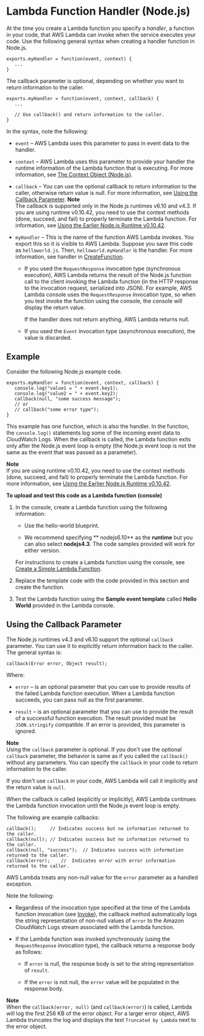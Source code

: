 # Lambda Function Handler \(Node\.js\)<a name="nodejs-prog-model-handler"></a>

 At the time you create a Lambda function you specify a *handler*, a function in your code, that AWS Lambda can invoke when the service executes your code\. Use the following general syntax when creating a handler function in Node\.js\. 

```
exports.myHandler = function(event, context) {
   ...
}
```

The callback parameter is optional, depending on whether you want to return information to the caller\.

```
exports.myHandler = function(event, context, callback) {
   ...
   
   // Use callback() and return information to the caller.  
}
```

In the syntax, note the following:

+ `event` – AWS Lambda uses this parameter to pass in event data to the handler\.

+ `context` – AWS Lambda uses this parameter to provide your handler the runtime information of the Lambda function that is executing\. For more information, see [The Context Object \(Node\.js\)](nodejs-prog-model-context.md)\.

+ `callback` – You can use the optional callback to return information to the caller, otherwise return value is null\. For more information, see [Using the Callback Parameter](#nodejs-prog-model-handler-callback)\.
**Note**  
The callback is supported only in the Node\.js runtimes v6\.10 and v4\.3\. If you are using runtime v0\.10\.42, you need to use the context methods \(done, succeed, and fail\) to properly terminate the Lambda function\. For information, see [Using the Earlier Node\.js Runtime v0\.10\.42](nodejs-prog-model-using-old-runtime.md)\.

+ `myHandler` – This is the name of the function AWS Lambda invokes\. You export this so it is visible to AWS Lambda\.  Suppose you save this code as `helloworld.js`\. Then, `helloworld.myHandler` is the handler\. For more information, see handler in [CreateFunction](API_CreateFunction.md)\.

  + If you used the `RequestResponse` invocation type \(synchronous execution\), AWS Lambda returns the result of the Node\.js function call to the client invoking the Lambda function \(in the HTTP response to the invocation request, serialized into JSON\)\. For example, AWS Lambda console uses the `RequestResponse` invocation type, so when you test invoke the function using the console, the console will display the return value\.

    If the handler does not return anything, AWS Lambda returns null\.

  + If you used the `Event` invocation type \(asynchronous execution\), the value is discarded\.

## Example<a name="nodejs-prog-model-handler-example"></a>

Consider the following Node\.js example code\. 

```
exports.myHandler = function(event, context, callback) {
   console.log("value1 = " + event.key1);
   console.log("value2 = " + event.key2);  
   callback(null, "some success message");
   // or 
   // callback("some error type"); 
}
```

This example has one function, which is also the handler\. In the function, the `console.log()` statements log some of the incoming event data to CloudWatch Logs\. When the callback is called, the Lambda function exits only after the Node\.js event loop is empty \(the Node\.js event loop is not the same as the event that was passed as a parameter\)\. 

**Note**  
If you are using runtime v0\.10\.42, you need to use the context methods \(done, succeed, and fail\) to properly terminate the Lambda function\. For more information, see [Using the Earlier Node\.js Runtime v0\.10\.42](nodejs-prog-model-using-old-runtime.md)\.

**To upload and test this code as a Lambda function \(console\)**

1. In the console, create a Lambda function using the following information:

   + Use the hello\-world blueprint\. 

   + We recommend specifying ** nodejs6\.10** as the **runtime** but you can also select **nodejs4\.3**\. The code samples provided will work for either version\.

   For instructions to create a Lambda function using the console, see [Create a Simple Lambda Function](get-started-create-function.md)\.

1. Replace the template code with the code provided in this section and create the function\.

1. Test the Lambda function using the **Sample event template** called **Hello World** provided in the Lambda console\. 

## Using the Callback Parameter<a name="nodejs-prog-model-handler-callback"></a>

The Node\.js runtimes v4\.3 and v6\.10 support the optional `callback` parameter\. You can use it to explicitly return information back to the caller\. The general syntax is:

```
callback(Error error, Object result);
```

Where:

+ `error` – is an optional parameter that you can use to provide results of the failed Lambda function execution\. When a Lambda function succeeds, you can pass null as the first parameter\.

+  `result` – is an optional parameter that you can use to provide the result of a successful function execution\. The result provided must be `JSON.stringify` compatible\. If an error is provided, this parameter is ignored\. 

**Note**  
Using the `callback` parameter is optional\. If you don't use the optional `callback` parameter, the behavior is same as if you called the `callback()` without any parameters\. You can specify the `callback` in your code to return information to the caller\. 

If you don't use `callback` in your code, AWS Lambda will call it implicitly and the return value is `null`\.

When the callback is called \(explicitly or implicitly\), AWS Lambda continues the Lambda function invocation until the Node\.js event loop is empty\. 

The following are example callbacks:

```
callback();     // Indicates success but no information returned to the caller.
callback(null); // Indicates success but no information returned to the caller.
callback(null, "success");  // Indicates success with information returned to the caller.
callback(error);    //  Indicates error with error information returned to the caller.
```

AWS Lambda treats any non\-null value for the `error` parameter as a handled exception\. 

Note the following:

+ Regardless of the invocation type specified at the time of the Lambda function invocation \(see [Invoke](API_Invoke.md)\), the callback method automatically logs the string representation of non\-null values of `error` to the Amazon CloudWatch Logs stream associated with the Lambda function\. 

+ If the Lambda function was invoked synchronously \(using the `RequestResponse` invocation type\), the callback returns a response body as follows:

  + If `error` is null, the response body is set to the string representation of `result`\. 

  + If the `error` is not null, the `error` value will be populated in the response body\. 

**Note**  
When the `callback(error, null)` \(and `callback(error)`\) is called, Lambda will log the first 256 KB of the error object\. For a larger error object, AWS Lambda truncates the log and displays the text `Truncated by Lambda` next to the error object\.